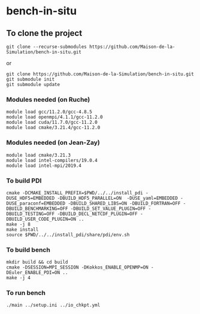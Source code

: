 # bench-in-situ
## To clone the project

```
git clone --recurse-submodules https://github.com/Maison-de-la-Simulation/bench-in-situ.git
```

or

```
git clone https://github.com/Maison-de-la-Simulation/bench-in-situ.git 
git submodule init
git submodule update
```
### Modules needed (on Ruche)
```
module load gcc/11.2.0/gcc-4.8.5
module load openmpi/4.1.1/gcc-11.2.0
module load cuda/11.7.0/gcc-11.2.0
module load cmake/3.21.4/gcc-11.2.0 
```

### Modules needed (on Jean-Zay)
```
module load cmake/3.21.3
module load intel-compilers/19.0.4
module load intel-mpi/2019.4
```


### To build PDI
```
cmake -DCMAKE_INSTALL_PREFIX=$PWD/../../install_pdi -DUSE_HDF5=EMBEDDED -DBUILD_HDF5_PARALLEL=ON  -DUSE_yaml=EMBEDDED -DUSE_paraconf=EMBEDDED -DBUILD_SHARED_LIBS=ON -DBUILD_FORTRAN=OFF -DBUILD_BENCHMARKING=OFF -DBUILD_SET_VALUE_PLUGIN=OFF -DBUILD_TESTING=OFF -DBUILD_DECL_NETCDF_PLUGIN=OFF -DBUILD_USER_CODE_PLUGIN=ON ..
make -j 8
make install
source $PWD/../../install_pdi/share/pdi/env.sh
```

### To build bench
```
mkdir build && cd build
cmake -DSESSION=MPI_SESSION -DKokkos_ENABLE_OPENMP=ON -DEuler_ENABLE_PDI=ON ..
make -j 4
```
### To run bench
```
./main ../setup.ini ../io_chkpt.yml
```
